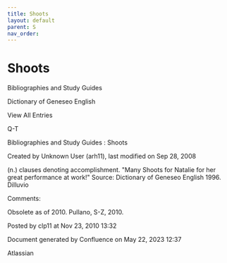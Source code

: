 ```yaml
---
title: Shoots
layout: default
parent: S
nav_order:
---
```


# Shoots

Bibliographies and Study Guides

Dictionary of Geneseo English

View All Entries

Q-T

Bibliographies and Study Guides : Shoots

Created by  Unknown User (arh11), last modified on Sep 28, 2008

(n.) clauses denoting accomplishment. &quot;Many Shoots for Natalie for her great performance at work!&quot; Source: Dictionary of Geneseo English 1996. Dilluvio

Comments:

Obsolete as of 2010. Pullano, S-Z, 2010.

Posted by clp11 at Nov 23, 2010 13:32

Document generated by Confluence on May 22, 2023 12:37

Atlassian
